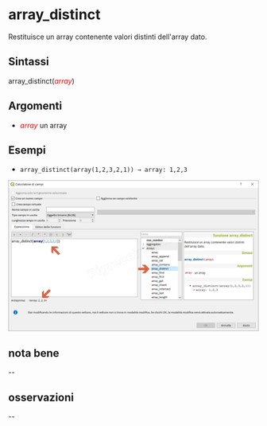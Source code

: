 # array_distinct

Restituisce un array contenente valori distinti dell'array dato.

## Sintassi

array_distinct(_<span style="color:red;">array</span>_)

## Argomenti

* _<span style="color:red;">array</span>_ un array

## Esempi

* `array_distinct(array(1,2,3,2,1)) → array: 1,2,3`

![](/img/arrays/array_distinct/array_distinct1.png)

## nota bene

--

## osservazioni

--

